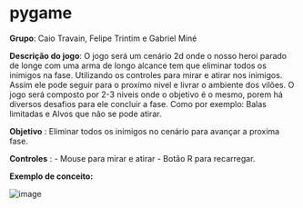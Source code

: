 # pygame
**Grupo**: Caio Travain, Felipe Trintim e Gabriel Miné

**Descrição do jogo**: O jogo será um cenário 2d  onde o nosso heroi parado de longe com uma arma de longo alcance tem que eliminar todos os inimigos na fase. Utilizando os controles para mirar e atirar nos inimigos. Assim ele pode seguir para o proximo nivel e livrar o ambiente dos vilões. O jogo será composto por 2-3 niveis onde o objetivo é o mesmo, porem há diversos desafios para ele concluir a fase. Como por exemplo: Balas limitadas e Alvos que não se pode atirar.

**Objetivo** : Eliminar todos os inimigos no cenário para avançar a proxima fase.

**Controles** : 
                - Mouse para mirar e atirar
                - Botão R para recarregar.

**Exemplo de conceito:**

![image](https://user-images.githubusercontent.com/81189640/118553901-4abe4580-b737-11eb-9a5f-b078bb078bf3.png)
